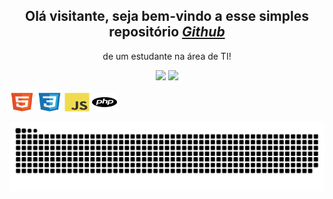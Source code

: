 <div align="center">
  <h2>Olá visitante, seja bem-vindo a esse simples repositório <a href=""><i>Github</i></a></h2>
  <p>de um estudante na área de TI!</p>
</div>

<div align="center">
  <img height="180em" src="https://github-readme-stats.vercel.app/api?username=ultiiy&theme=github_dark&show_icons=true&locale=pt-BR&layout=compact">
  <img height="180em" src="https://github-readme-stats.vercel.app/api/top-langs/?username=ultiiy&langs_count=7&theme=github_dark&locale=pt-BR&layout=compact">
</div><br>

<div>
  <img aling="center" title="HTML5" height="30" width="40" src="https://raw.githubusercontent.com/devicons/devicon/master/icons/html5/html5-original.svg">
  <img aling="center" title="CSS3" height="30" width="40" src="https://raw.githubusercontent.com/devicons/devicon/master/icons/css3/css3-original.svg"> 
  <img aling="center" title="JavaScript" height="30" width="40" src="https://raw.githubusercontent.com/devicons/devicon/master/icons/javascript/javascript-original.svg">
  <img aling="center" title="PHP" height="30" width="40" src="https://raw.githubusercontent.com/devicons/devicon/master/icons/php/php-plain.svg">

</div>
 
<div align="center">
 
 ![Snake animation](https://github.com/Platane/snk/raw/output/github-contribution-grid-snake.svg)
 
</div>
